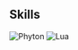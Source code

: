 ## Skills
![Phyton]()
![Lua](https://img.shields.io/badge/Lua-2C2D72?style=for-the-badge&logo=lua&logoColor=white
)
